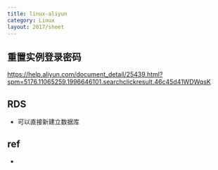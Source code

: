 ```yaml
---
title: linux-aliyun
category: Linux
layout: 2017/sheet
---
```


## 重置实例登录密码

https://help.aliyun.com/document_detail/25439.html?spm=5176.11065259.1996646101.searchclickresult.46c45d41WDWqsK

## RDS

- 可以直接新建立数据库


## ref
- 
